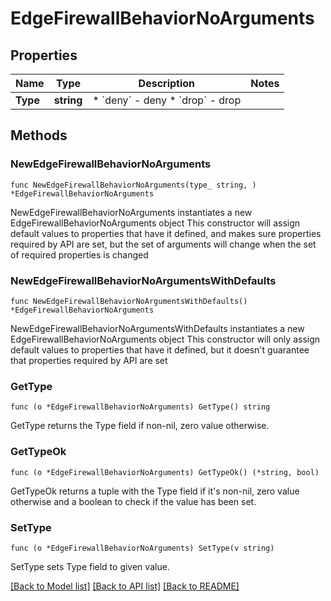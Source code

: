 # EdgeFirewallBehaviorNoArguments

## Properties

Name | Type | Description | Notes
------------ | ------------- | ------------- | -------------
**Type** | **string** | * &#x60;deny&#x60; - deny * &#x60;drop&#x60; - drop | 

## Methods

### NewEdgeFirewallBehaviorNoArguments

`func NewEdgeFirewallBehaviorNoArguments(type_ string, ) *EdgeFirewallBehaviorNoArguments`

NewEdgeFirewallBehaviorNoArguments instantiates a new EdgeFirewallBehaviorNoArguments object
This constructor will assign default values to properties that have it defined,
and makes sure properties required by API are set, but the set of arguments
will change when the set of required properties is changed

### NewEdgeFirewallBehaviorNoArgumentsWithDefaults

`func NewEdgeFirewallBehaviorNoArgumentsWithDefaults() *EdgeFirewallBehaviorNoArguments`

NewEdgeFirewallBehaviorNoArgumentsWithDefaults instantiates a new EdgeFirewallBehaviorNoArguments object
This constructor will only assign default values to properties that have it defined,
but it doesn't guarantee that properties required by API are set

### GetType

`func (o *EdgeFirewallBehaviorNoArguments) GetType() string`

GetType returns the Type field if non-nil, zero value otherwise.

### GetTypeOk

`func (o *EdgeFirewallBehaviorNoArguments) GetTypeOk() (*string, bool)`

GetTypeOk returns a tuple with the Type field if it's non-nil, zero value otherwise
and a boolean to check if the value has been set.

### SetType

`func (o *EdgeFirewallBehaviorNoArguments) SetType(v string)`

SetType sets Type field to given value.



[[Back to Model list]](../README.md#documentation-for-models) [[Back to API list]](../README.md#documentation-for-api-endpoints) [[Back to README]](../README.md)


